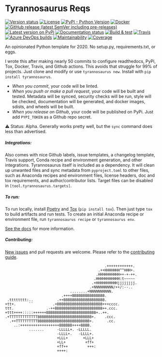 # Tyrannosaurus Reqs
[![Version status](https://img.shields.io/pypi/status/tyrannosaurus)](https://pypi.org/project/tyrannosaurus/)
[![License](https://img.shields.io/badge/License-Apache%202.0-blue.svg)](https://opensource.org/licenses/Apache-2.0)
[![PyPI - Python Version](https://img.shields.io/pypi/pyversions/tyrannosaurus)](https://pypi.org/project/tyrannosaurus/)
[![Docker](https://img.shields.io/docker/v/dmyersturnbull/tyrannosaurus?color=green&label=DockerHub)](https://hub.docker.com/repository/docker/dmyersturnbull/tyrannosaurus)
[![GitHub release (latest SemVer including pre-releases)](https://img.shields.io/github/v/release/dmyersturnbull/tyrannosaurus?include_prereleases&label=GitHub)](https://github.com/dmyersturnbull/tyrannosaurus/releases)
[![Latest version on PyPi](https://badge.fury.io/py/tyrannosaurus.svg)](https://pypi.org/project/tyrannosaurus/)
[![Documentation status](https://readthedocs.org/projects/tyrannosaurus/badge/?version=latest&style=flat-square)](https://tyrannosaurus.readthedocs.io/en/stable/)
[![Build & test](https://github.com/dmyersturnbull/tyrannosaurus/workflows/Build%20&%20test/badge.svg)](https://github.com/dmyersturnbull/tyrannosaurus/actions)
[![Travis](https://img.shields.io/travis/dmyersturnbull/tyrannosaurus?label=Travis)](https://travis-ci.org/dmyersturnbull/tyrannosaurus)
[![Azure DevOps builds](https://img.shields.io/azure-devops/build/dmyersturnbull/0350c934-2512-4592-848e-9db46c63241a/1?label=Azure)](https://dev.azure.com/dmyersturnbull/tyrannosaurus/_build?definitionId=1&_a=summary)
[![Maintainability](https://api.codeclimate.com/v1/badges/5e3b38c9b9c418461dc3/maintainability)](https://codeclimate.com/github/dmyersturnbull/tyrannosaurus/maintainability)
[![Coverage](https://coveralls.io/repos/github/dmyersturnbull/tyrannosaurus/badge.svg?branch=master)](https://coveralls.io/github/dmyersturnbull/tyrannosaurus?branch=master)

An opinionated Python template for 2020.
No setup.py, requirements.txt, or eggs.

I wrote this after making nearly 50 commits to configure
readthedocs, PyPi, Tox, Docker, Travis, and Github actions.
This avoids that struggle for 99% of projects.
Just clone and modify or use `tyrannosaurus new`.
Install with `pip install tyrannosaurus`.

- _When you commit_, your code will be linted.
- _When you push or make a pull request_, your code will be built and tested.
  Metadata will be synced, security checks will be run, style will be checked,
  documentation will be generated, and docker images, sdists, and wheels will be built.
- _When you release on Github_, your code will be published on PyPi.
  Just add `PYPI_TOKEN` as a Github repo secret.

⚠ Status: Alpha. Generally works pretty well, but
   the `sync` command does less than advertised.

##### Integrations:

Also comes with nice Github labels, issue templates, a changelog template,
Travis support, Conda recipe and environment generation, and other integrations.
Tyrannosaurus itself is included as a dependency.
It will clean up unwanted files and sync metadata from `pyproject.toml` to other files,
such as Anaconda recipes and environment files, license headers, doc and tox requirements, and author/contributor lists.
Target files can be disabled in `[tool.tyrannosaurus.targets]`.


##### To run:

To run locally, install [Poetry](https://github.com/python-poetry/poetry)
and [Tox](https://tox.readthedocs.io/en/latest/) (`pip install tox`).
Then just type `tox` to build artifacts and run tests.
To create an initial Anaconda recipe or environment file, run `tyrannosaurus recipe` or `tyrannosaurus env`.

[See the docs](https://tyrannosaurus.readthedocs.io/en/stable/) for more information.

##### Contributing:

[New issues](https://github.com/dmyersturnbull/tyrannosaurus/issues) and pull requests are welcome.
Please refer to the [contributing guide](https://github.com/dmyersturnbull/tyrannosaurus/blob/master/CONTRIBUTING.md).


```text
                                              .++++++++++++.
                                           .++HHHHHHH^^HHH+.
                                          .HHHHHHHHHH++-+-++.
                                         .HHHHHHHHHHH:t~~~~~
                                        .+HHHHHHHHHHjjjjjjjj.
                                       .+NNNNNNNNN/++/:--..
                              ........+NNNNNNNNNN.
                          .++++BBBBBBBBBBBBBBB.
 .tttttttt:..           .++BBBBBBBBBBBBBBBBBBB.
+tt+.      ``         .+BBBBBBBBBBBBBBBBBBBBB+++cccc.
ttt.               .-++BBBBBBBBBBBBBBBBBBBBBB++.ccc.
+ttt++++:::::++++++BBBBBBBBBBBBBBBBBBBBBBB+..++.
.+TTTTTTTTTTTTTBBBBBBBBBBBBBBBBBBBBBBBBB+.    .ccc.
  .++TTTTTTTTTTBBBBBBBBBBBBBBBBBBBBBBBB+.      .cc.
    ..:++++++++++++++++++BBBBBB++++BBBB.
           .......      -LLLLL+. -LLLLL.
                        -LLLL+.   -LLLL+.
                        +LLL+       +LLL+
                        +LL+         +ff+
                        +ff++         +++:
                        ++++:
```

